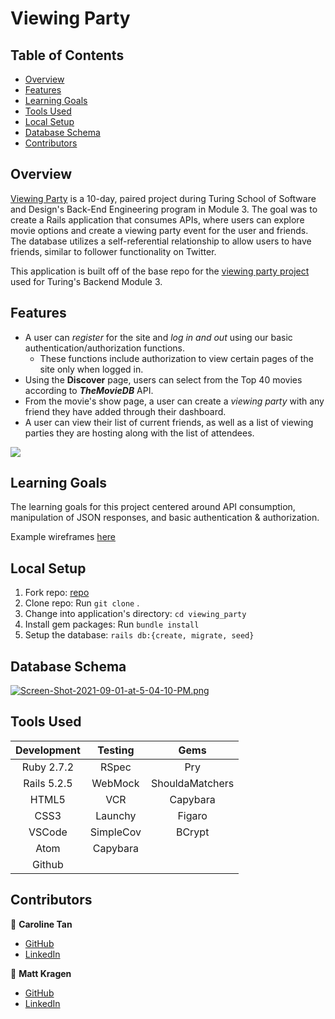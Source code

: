 # Viewing Party


## Table of Contents
- [Overview](#overview)
- [Features](#features)
- [Learning Goals](#learning-goals)
- [Tools Used](#tools-used)
- [Local Setup](#getting-started)
- [Database Schema](#database-schema)
- [Contributors](#contributors)

## Overview
[Viewing Party](https://github.com/InOmn1aParatus/viewing_party) is a 10-day, paired project during Turing School of Software and Design's Back-End Engineering program in Module 3. The goal was to create a Rails application that consumes APIs, where users can explore movie options and create a viewing party event for the user and friends. The database utilizes a self-referential relationship to allow users to have friends, similar to follower functionality on Twitter.

This application is built off of the base repo for the [viewing party project](https://backend.turing.io/module3/projects/viewing_party) used for Turing's Backend Module 3.

## Features
- A user can *register* for the site and *log in and out* using our basic authentication/authorization functions.
  - These functions include authorization to view certain pages of the site only when logged in.
- Using the **Discover** page, users can select from the Top 40 movies according to ***TheMovieDB*** API.
- From the movie's show page, a user can create a *viewing party* with any friend they have added through their dashboard.
- A user can view their list of current friends, as well as a list of viewing parties they are hosting along with the list of attendees.

![](header.png)

## Learning Goals
The learning goals for this project centered around API consumption, manipulation of JSON responses, and basic authentication & authorization.

Example wireframes [here](https://backend.turing.io/module3/projects/viewing_party/wireframes)

## Local Setup

1. Fork repo: [repo](https://github.com/InOmn1aParatus/viewing_party)
2. Clone repo: Run `git clone` <SSH link>.
3. Change into application's directory: `cd viewing_party`
3. Install gem packages: Run `bundle install`
4. Setup the database: `rails db:{create, migrate, seed}`

## Database Schema

[![Screen-Shot-2021-09-01-at-5-04-10-PM.png](https://i.postimg.cc/Df5s6Vn7/Screen-Shot-2021-09-01-at-5-04-10-PM.png)](https://postimg.cc/s1QvfNML)
  
## Tools Used

| Development | Testing       | Gems            |
|   :----:    |    :----:     |    :----:       |
| Ruby 2.7.2  | RSpec         | Pry             |
| Rails 5.2.5 | WebMock       | ShouldaMatchers |
| HTML5       | VCR           | Capybara        |
| CSS3        | Launchy       | Figaro          |
| VSCode      | SimpleCov     | BCrypt          |
| Atom        | Capybara      |                 |
| Github      |               |                 |

## Contributors

👤  **Caroline Tan**
- [GitHub](https://github.com/carolinectan)
- [LinkedIn](https://www.linkedin.com/in/carolinectan/)

👤  **Matt Kragen**
- [GitHub](https://github.com/InOmn1aParatus)
- [LinkedIn](https://www.linkedin.com/in/mattkragen/)
